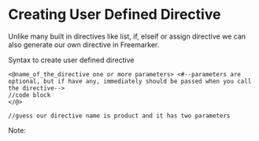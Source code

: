 # Creating User Defined Directive

Unlike many built in directives like list, if, elseif or assign directive we can also generate our own directive in Freemarker.


Syntax to create user defined directive

```
<@name_of_the_directive one or more parameters> <#--parameters are optional, but if have any, immediately should be passed when you call the directive-->
//code block
</@>

//guess our directive name is product and it has two parameters

```

Note: 